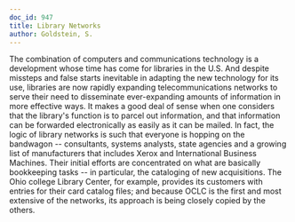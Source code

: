 ```yaml
---
doc_id: 947
title: Library Networks
author: Goldstein, S.
---
```


The combination of computers and communications technology
is a development whose time has come for libraries in the U.S.
    And despite missteps and false starts inevitable in adapting
the new technology for its use, libraries are now rapidly
expanding telecommunications networks to serve their need to
disseminate ever-expanding amounts of information in more
effective ways.
    It makes a good deal of sense when one considers that the
library's function is to parcel out information, and that
information can be forwarded electronically as easily as it can
be mailed.
    In fact, the logic of library networks is such that everyone
is hopping on the bandwagon -- consultants, systems analysts,
state agencies and a growing list of manufacturers that includes
Xerox and International Business Machines.  Their initial efforts
are concentrated on what are basically bookkeeping tasks -- in
particular, the cataloging of new acquisitions.  The Ohio college
Library Center, for example, provides its customers with entries
for their card catalog files; and because OCLC is the first and
most extensive of the networks, its approach is being closely
copied by the others.
